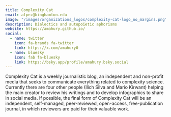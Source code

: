 ```yaml
---
title: Complexity Cat
email: alpez@binghamton.edu
image: "/images/organizations_logos/complexity-cat-logo_no_margins.png"
description: Dialectics and autopoietic aphorisms
website: https://amahury.github.io/
social:
  - name: twitter
    icon: fa-brands fa-twitter
    link: https://x.com/amahury0
  - name: bluesky
    icon: fab fa-bluesky
    link: https://bsky.app/profile/amahury.bsky.social
---
```

Complexity Cat is a weekly journalistic blog, an independent and non-profit media that seeks to communicate everything related to complexity science. Currently there are four other people (Ilich Silva and Mario Kirwant) helping the main creator to review his writings and to develop infographics to share in social media. If possible, the final form of Complexity Cat will be an independent, self-managed, peer-reviewed, open-access, free-publication journal, in which reviewers are paid for their valuable work.
